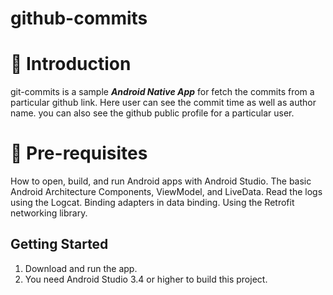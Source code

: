 # github-commits

# 📝 Introduction

git-commits is a sample ***Android Native App*** for fetch the commits from a particular github link. Here user can see the commit time as well as author name.  you can also see the github public profile for a particular user.

# 🚦 Pre-requisites
How to open, build, and run Android apps with Android Studio.
The basic Android Architecture Components, ViewModel, and LiveData. 
Read the logs using the Logcat.
Binding adapters in data binding.
Using the Retrofit networking library.

Getting Started
---------------
1. Download and run the app.
2. You need Android Studio 3.4 or higher to build this project.



